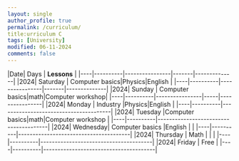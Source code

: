 ```yaml
---
layout: single
author_profile: true
permalink: /curriculum/
title:urriculum C
tags: [University]
modified: 06-11-2024
comments: false
---
```



|Date|    Days  |            **Lessons**                |
|----|----------|----------------|-------|--------------|
|2024| Saturday | Computer basics|Physics|English       |
|----|----------|----------------|-------|--------------|
|2024|  Sunday  | Computer basics|math|Computer workshop|
|----|----------|----------------|-----|----------------|
|2024|  Monday  |     Industry   |Physics|English       |
|----|----------|---------------------------------------|
|2024|  Tuesday |Computer basics|math|Computer workshop |
|----|----------|---------------------------------------|
|2024| Wednesday| Computer basics |English         |    |
|----|----------|---------------------------------------|
|2024| Thursday |  Math |         |                     |
|----|----------|---------------------------------------|
|2024|  Friday  |         Free                          |
|----|----------|---------------------------------------|